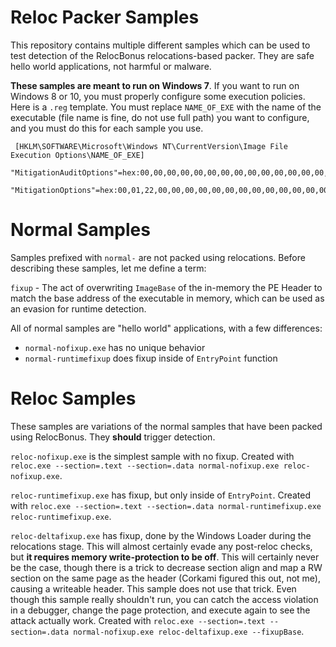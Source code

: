 # Reloc Packer Samples

This repository contains multiple different samples which can be used to test detection of the RelocBonus relocations-based packer. They are safe hello world applications, not harmful or malware.

**These samples are meant to run on Windows 7**. If you want to run on Windows 8 or 10, you must properly configure some execution policies. Here is a `.reg` template. You must replace `NAME_OF_EXE` with the name of the executable (file name is fine, do not use full path) you want to configure, and you must do this for each sample you use.

```
 [HKLM\SOFTWARE\Microsoft\Windows NT\CurrentVersion\Image File Execution Options\NAME_OF_EXE]
 "MitigationAuditOptions"=hex:00,00,00,00,00,00,00,00,00,00,00,00,00,00,00,00
 "MitigationOptions"=hex:00,01,22,00,00,00,00,00,00,00,00,00,00,00,00,00
```

# Normal Samples

Samples prefixed with `normal-` are not packed using relocations. Before describing these samples, let me define a term:

`fixup` - The act of overwriting `ImageBase` of the in-memory the PE Header to match the base address of the executable in memory, which can be used as an evasion for runtime detection.

All of normal samples are "hello world" applications, with a few differences:

- `normal-nofixup.exe` has no unique behavior
- `normal-runtimefixup` does fixup inside of `EntryPoint` function

# Reloc Samples

These samples are variations of the normal samples that have been packed using RelocBonus. They **should** trigger detection.

`reloc-nofixup.exe` is the simplest sample with no fixup. Created with `reloc.exe --section=.text --section=.data normal-nofixup.exe reloc-nofixup.exe`.

`reloc-runtimefixup.exe` has fixup, but only inside of `EntryPoint`. Created with `reloc.exe --section=.text --section=.data normal-runtimefixup.exe reloc-runtimefixup.exe`.

`reloc-deltafixup.exe` has fixup, done by the Windows Loader during the relocations stage. This will almost certainly evade any post-reloc checks, but **it requires memory write-protection to be off**. This will certainly never be the case, though there is a trick to decrease section align and map a RW section on the same page as the header (Corkami figured this out, not me), causing a writeable header. This sample does not use that trick. Even though this sample really shouldn't run, you can catch the access violation in a debugger, change the page protection, and execute again to see the attack actually work. Created with `reloc.exe --section=.text --section=.data normal-nofixup.exe reloc-deltafixup.exe --fixupBase`.